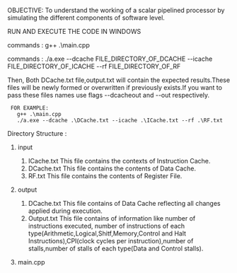 OBJECTIVE:
 To understand the working of a scalar pipelined processor by simulating the different components of software level.

RUN AND EXECUTE THE CODE IN WINDOWS

 commands : g++ .\main.cpp 
 
 commands : ./a.exe --dcache FILE_DIRECTORY_OF_DCACHE --icache FILE_DIRECTORY_OF_ICACHE --rf FILE_DIRECTORY_OF_RF
 
 Then,
         Both DCache.txt file,output.txt will contain the expected results.These files will be newly formed or overwritten if previously exists.If you want to pass these files names use flags --dcacheout and --out respectively.
         
         
     FOR EXAMPLE:
       g++ .\main.cpp
       ./a.exe --dcache .\DCache.txt --icache .\ICache.txt --rf .\RF.txt

Directory Structure :
1) input
   1) ICache.txt
      This file contains the contexts of Instruction Cache.
   2) DCache.txt
      This file contains the contents of Data Cache.
   3) RF.txt 
      This file contains the contents of Register File.

2) output
   1) DCache.txt
      This file contains of Data Cache reflecting all changes applied during execution.
   2) Output.txt
      This file contains of information like number of instructions executed, number of instructions of each type(Arithmetic,Logical,Shitf,Memory,Control and Halt Instructions),CPI(clock cycles per instruction),number of stalls,number of stalls of each type(Data and Control stalls).

3) main.cpp
